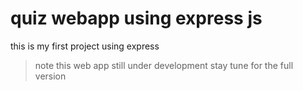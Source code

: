 # quiz webapp using express js

this is my first project using express

>note this web app still under development stay tune for the full version
